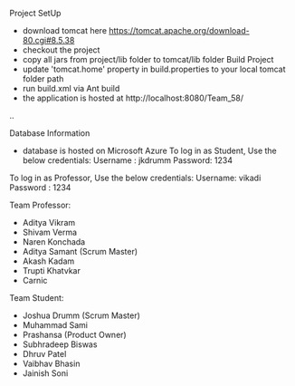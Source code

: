 Project SetUp
-	download tomcat here https://tomcat.apache.org/download-80.cgi#8.5.38
- 	checkout the project 
-  copy all jars from project/lib folder to tomcat/lib folder
Build Project
 - update 'tomcat.home' property in build.properties to your local tomcat folder path
 - run build.xml via Ant build
 - the application is hosted at http://localhost:8080/Team_58/

..
 
 Database Information
 - database is hosted on Microsoft Azure
To log in as Student, Use the below credentials:
Username : jkdrumm
Password: 1234

To log in as Professor, Use the below credentials:
Username: vikadi
Password : 1234

Team Professor:
- Aditya Vikram
- Shivam Verma
- Naren Konchada
- Aditya Samant (Scrum Master)
- Akash Kadam
- Trupti Khatvkar
- Carnic

Team Student:
- Joshua Drumm (Scrum Master)
- Muhammad Sami
- Prashansa (Product Owner)
- Subhradeep Biswas
- Dhruv Patel
- Vaibhav Bhasin
- Jainish Soni
